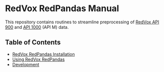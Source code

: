 # RedVox RedPandas Manual

This repository contains routines to streamline preprocessing of [RedVox API 900](https://bitbucket.org/redvoxhi/redvox-protobuf-api/src/master/) 
and [API 1000](https://github.com/RedVoxInc/redvox-api-1000) (API M) data.



## Table of Contents

<!-- toc -->

- [RedVox RedPandas Installation](https://github.com/RedVoxInc/redpandas/blob/master/docs/installation.md)  
- [Using RedVox RedPandas](https://github.com/RedVoxInc/redpandas/blob/master/docs/using_redpandas.md)
- [Development](https://github.com/RedVoxInc/redpandas/blob/master/docs/development.md)
   
<!-- tocstop -->

